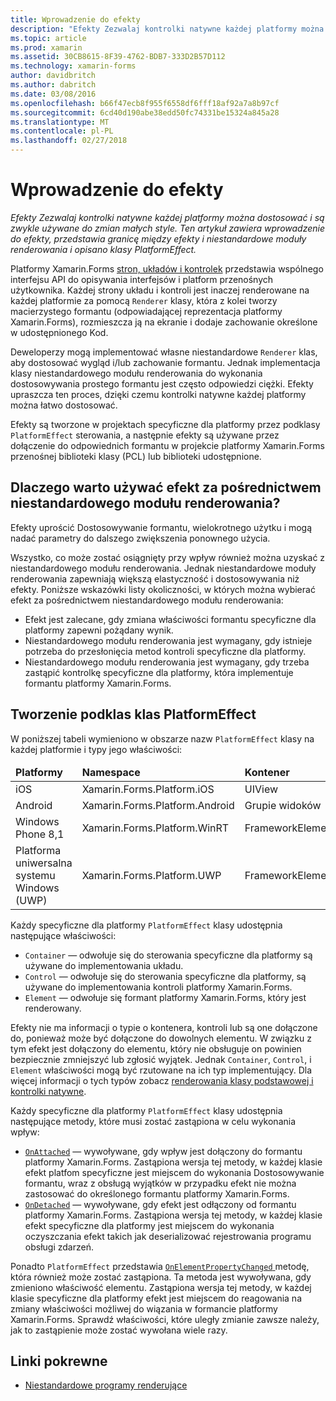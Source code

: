 ```yaml
---
title: Wprowadzenie do efekty
description: "Efekty Zezwalaj kontrolki natywne każdej platformy można dostosować i są zwykle używane do zmian małych style. Ten artykuł zawiera wprowadzenie do efekty, przedstawia granicę między efekty i niestandardowe moduły renderowania i opisano klasy PlatformEffect."
ms.topic: article
ms.prod: xamarin
ms.assetid: 30CB8615-8F39-4762-BDB7-333D2B57D112
ms.technology: xamarin-forms
author: davidbritch
ms.author: dabritch
ms.date: 03/08/2016
ms.openlocfilehash: b66f47ecb8f955f6558df6fff18af92a7a8b97cf
ms.sourcegitcommit: 6cd40d190abe38edd50fc74331be15324a845a28
ms.translationtype: MT
ms.contentlocale: pl-PL
ms.lasthandoff: 02/27/2018
---
```

# <a name="introduction-to-effects"></a>Wprowadzenie do efekty

_Efekty Zezwalaj kontrolki natywne każdej platformy można dostosować i są zwykle używane do zmian małych style. Ten artykuł zawiera wprowadzenie do efekty, przedstawia granicę między efekty i niestandardowe moduły renderowania i opisano klasy PlatformEffect._

Platformy Xamarin.Forms [stron, układów i kontrolek](~/xamarin-forms/user-interface/controls/index.md) przedstawia wspólnego interfejsu API do opisywania interfejsów i platform przenośnych użytkownika. Każdej strony układu i kontroli jest inaczej renderowane na każdej platformie za pomocą `Renderer` klasy, która z kolei tworzy macierzystego formantu (odpowiadającej reprezentacja platformy Xamarin.Forms), rozmieszcza ją na ekranie i dodaje zachowanie określone w udostępnionego Kod.

Deweloperzy mogą implementować własne niestandardowe `Renderer` klas, aby dostosować wygląd i/lub zachowanie formantu. Jednak implementacja klasy niestandardowego modułu renderowania do wykonania dostosowywania prostego formantu jest często odpowiedzi ciężki. Efekty upraszcza ten proces, dzięki czemu kontrolki natywne każdej platformy można łatwo dostosować.

Efekty są tworzone w projektach specyficzne dla platformy przez podklasy `PlatformEffect` sterowania, a następnie efekty są używane przez dołączenie do odpowiednich formantu w projekcie platformy Xamarin.Forms przenośnej biblioteki klasy (PCL) lub biblioteki udostępnione.

## <a name="why-use-an-effect-over-a-custom-renderer"></a>Dlaczego warto używać efekt za pośrednictwem niestandardowego modułu renderowania?

Efekty uprościć Dostosowywanie formantu, wielokrotnego użytku i mogą nadać parametry do dalszego zwiększenia ponownego użycia.

Wszystko, co może zostać osiągnięty przy wpływ również można uzyskać z niestandardowego modułu renderowania. Jednak niestandardowe moduły renderowania zapewniają większą elastyczność i dostosowywania niż efekty. Poniższe wskazówki listy okoliczności, w których można wybierać efekt za pośrednictwem niestandardowego modułu renderowania:

- Efekt jest zalecane, gdy zmiana właściwości formantu specyficzne dla platformy zapewni pożądany wynik.
- Niestandardowego modułu renderowania jest wymagany, gdy istnieje potrzeba do przesłonięcia metod kontroli specyficzne dla platformy.
- Niestandardowego modułu renderowania jest wymagany, gdy trzeba zastąpić kontrolkę specyficzne dla platformy, która implementuje formantu platformy Xamarin.Forms.

## <a name="subclassing-the-platformeffect-class"></a>Tworzenie podklas klas PlatformEffect

W poniższej tabeli wymieniono w obszarze nazw `PlatformEffect` klasy na każdej platformie i typy jego właściwości:

<table>
 <thead>
   <tr>
     <td><strong>Platformy</strong></td>
     <td><strong>Namespace</strong></td>
     <td><strong>Kontener</strong></td>
     <td><strong>Formant</strong></td>
   </tr>
 </thead>
 <tbody>
   <tr>
     <td>iOS</a></td>
     <td>Xamarin.Forms.Platform.iOS</td>
     <td>UIView</td>
     <td>UIView</td>
   </tr>
   <tr>
     <td>Android</a></td>
     <td>Xamarin.Forms.Platform.Android</td>
     <td>Grupie widoków</td>
     <td>Widok</td>
   </tr>
   <tr>
     <td>Windows Phone 8,1</a></td>
     <td>Xamarin.Forms.Platform.WinRT</td>
     <td>FrameworkElement</td>
     <td>FrameworkElement</td>
   </tr>
   <tr>
     <td>Platforma uniwersalna systemu Windows (UWP)</a></td>
     <td>Xamarin.Forms.Platform.UWP</td>
     <td>FrameworkElement</td>
     <td>FrameworkElement</td>
   </tr>
 </tbody>
</table>

Każdy specyficzne dla platformy `PlatformEffect` klasy udostępnia następujące właściwości:

- `Container` — odwołuje się do sterowania specyficzne dla platformy są używane do implementowania układu.
- `Control` — odwołuje się do sterowania specyficzne dla platformy, są używane do implementowania kontroli platformy Xamarin.Forms.
- `Element` — odwołuje się formant platformy Xamarin.Forms, który jest renderowany.

Efekty nie ma informacji o typie o kontenera, kontroli lub są one dołączone do, ponieważ może być dołączone do dowolnych elementu. W związku z tym efekt jest dołączony do elementu, który nie obsługuje on powinien bezpiecznie zmniejszyć lub zgłosić wyjątek. Jednak `Container`, `Control`, i `Element` właściwości mogą być rzutowane na ich typ implementujący. Dla więcej informacji o tych typów zobacz [renderowania klasy podstawowej i kontrolki natywne](~/xamarin-forms/app-fundamentals/custom-renderer/renderers.md).

Każdy specyficzne dla platformy `PlatformEffect` klasy udostępnia następujące metody, które musi zostać zastąpiona w celu wykonania wpływ:

- [`OnAttached`](https://developer.xamarin.com/api/member/Xamarin.Forms.Effect.OnAttached()/) — wywoływane, gdy wpływ jest dołączony do formantu platformy Xamarin.Forms. Zastąpiona wersja tej metody, w każdej klasie efekt platfom specyficzne jest miejscem do wykonania Dostosowywanie formantu, wraz z obsługą wyjątków w przypadku efekt nie można zastosować do określonego formantu platformy Xamarin.Forms.
- [`OnDetached`](https://developer.xamarin.com/api/member/Xamarin.Forms.Effect.OnDetached()/) — wywoływane, gdy efekt jest odłączony od formantu platformy Xamarin.Forms. Zastąpiona wersja tej metody, w każdej klasie efekt specyficzne dla platformy jest miejscem do wykonania oczyszczania efekt takich jak deserializować rejestrowania programu obsługi zdarzeń.

Ponadto `PlatformEffect` przedstawia [ `OnElementPropertyChanged` ](https://developer.xamarin.com/api/member/Xamarin.Forms.PlatformEffect%3CTContainer,TControl%3E.OnElementPropertyChanged/p/System.ComponentModel.PropertyChangedEventArgs/) metodę, która również może zostać zastąpiona. Ta metoda jest wywoływana, gdy zmieniono właściwość elementu. Zastąpiona wersja tej metody, w każdej klasie specyficzne dla platformy efekt jest miejscem do reagowania na zmiany właściwości możliwej do wiązania w formancie platformy Xamarin.Forms. Sprawdź właściwości, które uległy zmianie zawsze należy, jak to zastąpienie może zostać wywołana wiele razy.


## <a name="related-links"></a>Linki pokrewne

- [Niestandardowe programy renderujące](~/xamarin-forms/app-fundamentals/custom-renderer/index.md)
